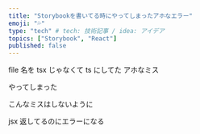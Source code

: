 ```yaml
---
title: "Storybookを書いてる時にやってしまったアホなエラー"
emoji: "💦"
type: "tech" # tech: 技術記事 / idea: アイデア
topics: ["Storybook", "React"]
published: false
---
```


file 名を tsx じゃなくて ts にしてた
アホなミス

やってしまった

こんなミスはしないように

jsx 返してるのにエラーになる
